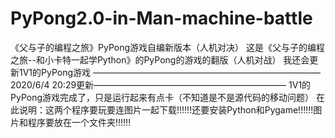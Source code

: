 # PyPong2.0-in-Man-machine-battle
《父与子的编程之旅》PyPong游戏自编新版本（人机对决）
这是《父与子的编程之旅--和小卡特一起学Python》的PyPong的游戏的翻版（人机对战）
我还会更新1V1的PyPong游戏
——————————————————————————2020/6/4 20:29更新——————————————————————
1V1的PyPong游戏完成了，只是运行起来有点卡（不知道是不是源代码的移动问题）
在此说明：这两个程序要玩要连图片一起下载!!!!!!还要安装Python和Pygame!!!!!!图片和程序要放在一个文件夹!!!!!!
